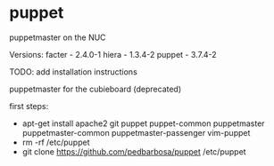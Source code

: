 puppet
======

puppetmaster on the NUC

Versions:
    facter - 2.4.0-1
    hiera  - 1.3.4-2
    puppet - 3.7.4-2

TODO: add installation instructions

puppetmaster for the cubieboard (deprecated)

first steps:
- apt-get install apache2 git puppet puppet-common puppetmaster puppetmaster-common puppetmaster-passenger vim-puppet
- rm -rf /etc/puppet
- git clone https://github.com/pedbarbosa/puppet /etc/puppet
